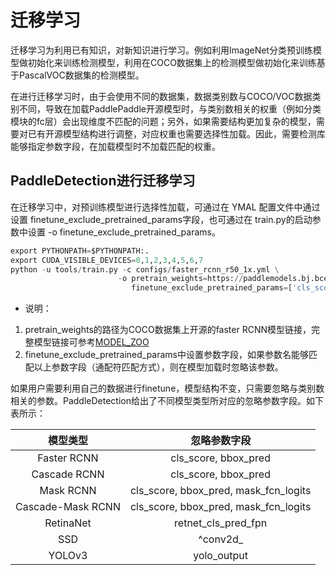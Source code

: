 # 迁移学习

迁移学习为利用已有知识，对新知识进行学习。例如利用ImageNet分类预训练模型做初始化来训练检测模型，利用在COCO数据集上的检测模型做初始化来训练基于PascalVOC数据集的检测模型。

在进行迁移学习时，由于会使用不同的数据集，数据类别数与COCO/VOC数据类别不同，导致在加载PaddlePaddle开源模型时，与类别数相关的权重（例如分类模块的fc层）会出现维度不匹配的问题；另外，如果需要结构更加复杂的模型，需要对已有开源模型结构进行调整，对应权重也需要选择性加载。因此，需要检测库能够指定参数字段，在加载模型时不加载匹配的权重。

## PaddleDetection进行迁移学习

在迁移学习中，对预训练模型进行选择性加载，可通过在 YMAL 配置文件中通过设置 finetune_exclude_pretrained_params字段，也可通过在 train.py的启动参数中设置 -o finetune_exclude_pretrained_params。

```python
export PYTHONPATH=$PYTHONPATH:.
export CUDA_VISIBLE_DEVICES=0,1,2,3,4,5,6,7
python -u tools/train.py -c configs/faster_rcnn_r50_1x.yml \
                        -o pretrain_weights=https://paddlemodels.bj.bcebos.com/object_detection/faster_rcnn_r50_1x.tar \
                           finetune_exclude_pretrained_params=['cls_score','bbox_pred']
```

* 说明：

1. pretrain\_weights的路径为COCO数据集上开源的faster RCNN模型链接，完整模型链接可参考[MODEL_ZOO](MODEL_ZOO_cn.md)
2. finetune\_exclude\_pretrained\_params中设置参数字段，如果参数名能够匹配以上参数字段（通配符匹配方式），则在模型加载时忽略该参数。

如果用户需要利用自己的数据进行finetune，模型结构不变，只需要忽略与类别数相关的参数。PaddleDetection给出了不同模型类型所对应的忽略参数字段。如下表所示：</br>

|      模型类型      |             忽略参数字段                  |
| :----------------: | :---------------------------------------: |
|     Faster RCNN    |          cls\_score, bbox\_pred           |
|     Cascade RCNN   |          cls\_score, bbox\_pred           |
|       Mask RCNN    | cls\_score, bbox\_pred, mask\_fcn\_logits |
|  Cascade-Mask RCNN | cls\_score, bbox\_pred, mask\_fcn\_logits |
|      RetinaNet     |           retnet\_cls\_pred\_fpn          |
|        SSD         |                ^conv2d\_                  |
|       YOLOv3       |              yolo\_output                 |
